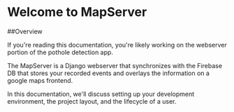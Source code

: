 # Welcome to MapServer

##Overview

If you're reading this documentation, you're likely working on the webserver portion of the pothole detection app.

The MapServer is a Django webserver that synchronizes with the Firebase DB that stores your recorded events and overlays the information on a google maps frontend.

In this documentation, we'll discuss setting up your development environment, the project layout, and the lifecycle of a user.

